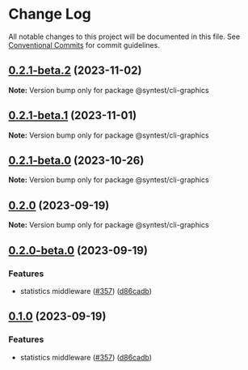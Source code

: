 # Change Log

All notable changes to this project will be documented in this file.
See [Conventional Commits](https://conventionalcommits.org) for commit guidelines.

## [0.2.1-beta.2](https://github.com/syntest-framework/syntest-framework/compare/@syntest/cli-graphics@0.2.1-beta.1...@syntest/cli-graphics@0.2.1-beta.2) (2023-11-02)

**Note:** Version bump only for package @syntest/cli-graphics

## [0.2.1-beta.1](https://github.com/syntest-framework/syntest-framework/compare/@syntest/cli-graphics@0.2.1-beta.0...@syntest/cli-graphics@0.2.1-beta.1) (2023-11-01)

**Note:** Version bump only for package @syntest/cli-graphics

## [0.2.1-beta.0](https://github.com/syntest-framework/syntest-framework/compare/@syntest/cli-graphics@0.2.0...@syntest/cli-graphics@0.2.1-beta.0) (2023-10-26)

**Note:** Version bump only for package @syntest/cli-graphics

## [0.2.0](https://github.com/syntest-framework/syntest-framework/compare/@syntest/cli-graphics@0.2.0-beta.0...@syntest/cli-graphics@0.2.0) (2023-09-19)

**Note:** Version bump only for package @syntest/cli-graphics

## [0.2.0-beta.0](https://github.com/syntest-framework/syntest-framework/compare/@syntest/cli-graphics@0.1.0-beta.3...@syntest/cli-graphics@0.2.0-beta.0) (2023-09-19)

### Features

- statistics middleware ([#357](https://github.com/syntest-framework/syntest-framework/issues/357)) ([d86cadb](https://github.com/syntest-framework/syntest-framework/commit/d86cadb23523ce89688e98cc0805a8fee31e531d))

## [0.1.0](https://github.com/syntest-framework/syntest-framework/compare/@syntest/cli-graphics@0.1.0-beta.3...@syntest/cli-graphics@0.1.0) (2023-09-19)

### Features

- statistics middleware ([#357](https://github.com/syntest-framework/syntest-framework/issues/357)) ([d86cadb](https://github.com/syntest-framework/syntest-framework/commit/d86cadb23523ce89688e98cc0805a8fee31e531d))
